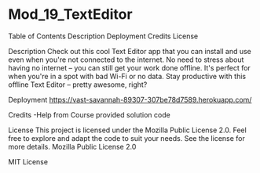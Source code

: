 # Mod_19_TextEditor

Table of Contents 
Description 
Deployment 
Credits 
License

Description 
Check out this cool Text Editor app that you can install and use even when you're not connected to the internet. No need to stress about having no internet – you can still get your work done offline. It's perfect for when you're in a spot with bad Wi-Fi or no data. Stay productive with this offline Text Editor – pretty awesome, right?

Deployment 
https://vast-savannah-89307-307be78d7589.herokuapp.com/

Credits 
-Help from Course provided solution code 

License This project is licensed under the Mozilla Public License 2.0. Feel free to explore and adapt the code to suit your needs. See the license for more details. Mozilla Public License 2.0

MIT License
